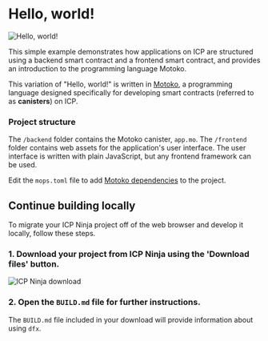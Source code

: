 # Hello, world!

![Hello, world!](/examples/_attachments/hello_world.png)

This simple example demonstrates how applications on ICP are structured using a backend smart contract and a frontend smart contract, and provides an introduction to the programming language Motoko.

This variation of "Hello, world!" is written in [Motoko](https://internetcomputer.org/docs/current/motoko/main/getting-started/motoko-introduction), a programming language designed specifically for developing smart contracts (referred to as **canisters**) on ICP.

### Project structure

The `/backend` folder contains the Motoko canister, `app.mo`. The `/frontend` folder contains web assets for the application's user interface. The user interface is written with plain JavaScript, but any frontend framework can be used.

Edit the `mops.toml` file to add [Motoko dependencies](https://mops.one/) to the project.

## Continue building locally

To migrate your ICP Ninja project off of the web browser and develop it locally, follow these steps.

### 1. Download your project from ICP Ninja using the 'Download files' button.

![ICP Ninja download](/examples/_attachments/icp_ninja_download_files.png)

### 2. Open the `BUILD.md` file for further instructions.

The `BUILD.md` file included in your download will provide information about using `dfx`.
